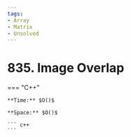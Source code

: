 ```yaml
---
tags:
- Array
- Matrix
- Unsolved
---
```



# 835. Image Overlap

=== "C++"

    **Time:** $O()$

    **Space:** $O()$

    ``` c++
    ```